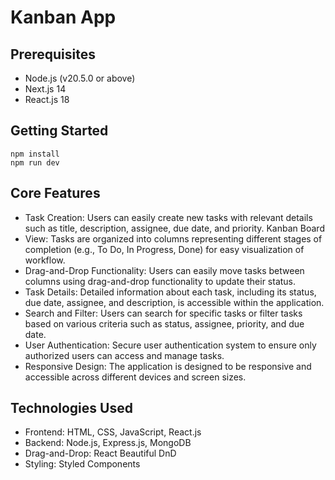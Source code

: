 # Kanban App

## Prerequisites
* Node.js (v20.5.0 or above)
* Next.js 14
* React.js 18

## Getting Started
```
npm install
npm run dev
```

## Core Features
* Task Creation: Users can easily create new tasks with relevant details such as title, description, assignee, due date, and priority.
Kanban Board
* View: Tasks are organized into columns representing different stages of completion (e.g., To Do, In Progress, Done) for easy visualization of workflow.
* Drag-and-Drop Functionality: Users can easily move tasks between columns using drag-and-drop functionality to update their status.
* Task Details: Detailed information about each task, including its status, due date, assignee, and description, is accessible within the application.
* Search and Filter: Users can search for specific tasks or filter tasks based on various criteria such as status, assignee, priority, and due date.
* User Authentication: Secure user authentication system to ensure only authorized users can access and manage tasks.
* Responsive Design: The application is designed to be responsive and accessible across different devices and screen sizes.

## Technologies Used
* Frontend: HTML, CSS, JavaScript, React.js
* Backend: Node.js, Express.js, MongoDB
* Drag-and-Drop: React Beautiful DnD
* Styling: Styled Components
